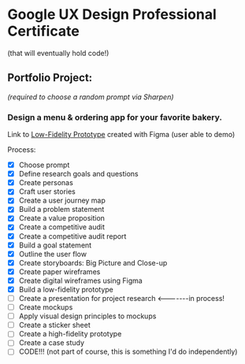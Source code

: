 # Google UX Design Professional Certificate
(that will eventually hold code!)

## Portfolio Project: 
*(required to choose a random prompt via Sharpen)*
### Design a menu & ordering app for your favorite bakery. 
Link to [Low-Fidelity Prototype](https://www.figma.com/proto/99Y631GT8ZoZdbB85gILgB/Untitled?node-id=26-50&scaling=min-zoom&page-id=21%3A516&starting-point-node-id=26%3A50) created with Figma (user able to demo)

Process:
- [x] Choose prompt
- [x] Define research goals and questions
- [x] Create personas
- [x] Craft user stories
- [x] Create a user journey map
- [x] Build a problem statement
- [x] Create a value proposition
- [x] Create a competitive audit
- [x] Create a competitive audit report
- [x] Build a goal statement
- [x] Outline the user flow
- [x] Create storyboards: Big Picture and Close-up
- [x] Create paper wireframes
- [x] Create digital wireframes using Figma
- [x] Build a low-fidelity prototype
- [ ] Create a presentation for project research <-------in process!
- [ ] Create mockups
- [ ] Apply visual design principles to mockups
- [ ] Create a sticker sheet
- [ ] Create a high-fidelity prototype
- [ ] Create a case study
- [ ] CODE!!! (not part of course, this is something I'd do independently)
